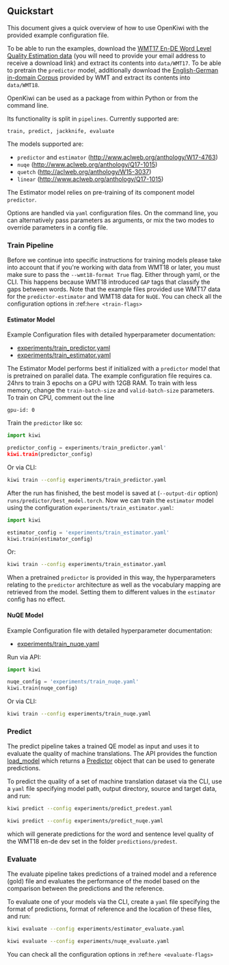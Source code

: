 
## Quickstart

This document gives a quick overview of how to use OpenKiwi with the provided example configuration file.

To be able to run the examples, download the [WMT17 En-DE Word Level Quality Estimation data](https://lindat.mff.cuni.cz/repository/xmlui/bitstream/handle/11372/LRT-1974/task2_en-de_training-dev.tar.gz) (you will need to provide your email address to receive a download link) and extract its contents into `data/WMT17`. To be able to pretrain the `predictor` model, additionally download the [English-German in-domain Corpus](https://www.quest.dcs.shef.ac.uk/wmt18_files_qe/corpus_en-de.tar.gz) provided by WMT and extract its contents into `data/WMT18`.


OpenKiwi can be used as a package from within Python or from the command line.

Its functionality is split in `pipelines`.
Currently supported are:
```
train, predict, jackknife, evaluate
```

The models supported are:
 - `predictor` and `estimator` (http://www.aclweb.org/anthology/W17-4763)
 - `nuqe` (http://www.aclweb.org/anthology/Q17-1015)
 - `quetch` (http://aclweb.org/anthology/W15-3037)
 - `linear` (http://www.aclweb.org/anthology/Q17-1015)

The Estimator model relies on pre-training of its component model `predictor`.

Options are handled via `yaml` configuration files.
On the command line, you can alternatively pass parameters as arguments,
or mix the two modes to override parameters in a config file.

### Train Pipeline

Before we continue into specific instructions for training models please take into account
that if you're working with data from WMT18 or later, you must make sure to pass the 
`--wmt18-format True` flag. Either through yaml, or the CLI. This happens because WMT18 
introduced `GAP` tags that classify the gaps between words.
Note that the example files provided use WMT17 data for the `predictor-estimator` and 
WMT18 data for `NuQE`.
You can check all the configuration options in :ref:`here <train-flags>`

#### Estimator Model

Example Configuration files with detailed hyperparameter documentation:
* [experiments/train_predictor.yaml](https://github.com/Unbabel/OpenKiwi/tree/master/experiments/train_predictor.yaml)
* [experiments/train_estimator.yaml](https://github.com/Unbabel/OpenKiwi/tree/master/experiments/train_estimator.yaml)

The Estimator Model performs best if initialized with a `predictor` model that is pretrained on parallel data.
The example configuration file requires ca. 24hrs to train 3 epochs on a GPU with 12GB RAM.
To train with less memory, change the `train-batch-size` and `valid-batch-size` parameters.
To train on CPU, comment out the line
```
gpu-id: 0
```

Train the `predictor` like so:
```python
import kiwi

predictor_config = experiments/train_predictor.yaml'
kiwi.train(predictor_config)
```
Or via CLI:
```bash
kiwi train --config experiments/train_predictor.yaml
```
After the run has finished, the best model is saved at (`--output-dir` option) `runs/predictor/best_model.torch`.
Now we can train the `estimator` model using the configuration `experiments/train_estimator.yaml`:
```python
import kiwi

estimator_config = 'experiments/train_estimator.yaml'
kiwi.train(estimator_config)
```
Or:
```bash
kiwi train --config experiments/train_estimator.yaml
```

When a pretrained `predictor` is provided in this way, the hyperparameters relating
to the `predictor` architecture as well as the vocabulary mapping are retrieved from the model.
Setting them to different values in the `estimator` config has no effect.


#### NuQE Model

Example Configuration file with detailed hyperparameter documentation:
* [experiments/train_nuqe.yaml](https://github.com/Unbabel/OpenKiwi/tree/master/experiments/train_nuqe.yaml)

Run via API:
```python
import kiwi

nuqe_config = 'experiments/train_nuqe.yaml'
kiwi.train(nuqe_config)
```
Or via CLI:
```bash
kiwi train --config experiments/train_nuqe.yaml
```


### Predict

The predict pipeline takes a trained  QE model as input and uses it to evaluate the quality of machine translations.
The API provides the function [load_model](source/kiwi.lib.html#kiwi.lib.predict.load_model) which returns a
[Predictor](source/kiwi.predictors.html#module-kiwi.predictors.predictor)  object that can be used to generate predictions.

To predict the quality of a set of machine translation dataset via the CLI,  use a `yaml` file specifying model path,
output directory, source and target data, and run:

```bash
kiwi predict --config experiments/predict_predest.yaml

kiwi predict --config experiments/predict_nuqe.yaml
```

which will generate predictions for the word and sentence level quality of the WMT18 en-de dev set in the folder `predictions/predest`.


### Evaluate

The evaluate pipeline takes predictions of a trained model and a reference (gold) file and evaluates the performance of the model based on the comparison between the predictions and the reference.

To evaluate one of your models via the CLI, create a `yaml` file specifying the format of predictions, format of reference and the location of these files, and run:

```bash
kiwi evaluate --config experiments/estimator_evaluate.yaml

kiwi evaluate --config experiments/nuqe_evaluate.yaml
```

You can check all the configuration options in :ref:`here <evaluate-flags>`

[//]: # (NOTE: please change docs/cli.rst after fixing Search)

